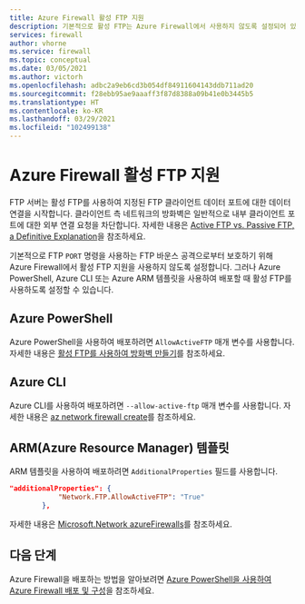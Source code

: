 ```yaml
---
title: Azure Firewall 활성 FTP 지원
description: 기본적으로 활성 FTP는 Azure Firewall에서 사용하지 않도록 설정되어 있습니다. PowerShell, CLI 및 ARM 템플릿을 사용하여 이 기능을 사용하도록 설정할 수 있습니다.
services: firewall
author: vhorne
ms.service: firewall
ms.topic: conceptual
ms.date: 03/05/2021
ms.author: victorh
ms.openlocfilehash: adbc2a9eb6cd3b054df84911604143ddb711ad20
ms.sourcegitcommit: f28ebb95ae9aaaff3f87d8388a09b41e0b3445b5
ms.translationtype: HT
ms.contentlocale: ko-KR
ms.lasthandoff: 03/29/2021
ms.locfileid: "102499138"
---
```

# <a name="azure-firewall-active-ftp-support"></a>Azure Firewall 활성 FTP 지원

FTP 서버는 활성 FTP를 사용하여 지정된 FTP 클라이언트 데이터 포트에 대한 데이터 연결을 시작합니다. 클라이언트 측 네트워크의 방화벽은 일반적으로 내부 클라이언트 포트에 대한 외부 연결 요청을 차단합니다. 자세한 내용은 [Active FTP vs. Passive FTP, a Definitive Explanation](https://slacksite.com/other/ftp.html)을 참조하세요.

기본적으로 FTP `PORT` 명령을 사용하는 FTP 바운스 공격으로부터 보호하기 위해 Azure Firewall에서 활성 FTP 지원을 사용하지 않도록 설정합니다. 그러나 Azure PowerShell, Azure CLI 또는 Azure ARM 템플릿을 사용하여 배포할 때 활성 FTP를 사용하도록 설정할 수 있습니다.


## <a name="azure-powershell"></a>Azure PowerShell

Azure PowerShell을 사용하여 배포하려면 `AllowActiveFTP` 매개 변수를 사용합니다. 자세한 내용은 [활성 FTP를 사용하여 방화벽 만들기](/powershell/module/az.network/new-azfirewall#16---create-a-firewall-with-allow-active-ftp-)를 참조하세요.

## <a name="azure-cli"></a>Azure CLI

Azure CLI를 사용하여 배포하려면 `--allow-active-ftp` 매개 변수를 사용합니다. 자세한 내용은 [az network firewall create](/cli/azure/ext/azure-firewall/network/firewall#ext_azure_firewall_az_network_firewall_create-optional-parameters)를 참조하세요. 

## <a name="azure-resource-manager-arm-template"></a>ARM(Azure Resource Manager) 템플릿

ARM 템플릿을 사용하여 배포하려면 `AdditionalProperties` 필드를 사용합니다.

```json
"additionalProperties": {
            "Network.FTP.AllowActiveFTP": "True"
        },
```
자세한 내용은 [Microsoft.Network azureFirewalls](/azure/templates/microsoft.network/azurefirewalls)를 참조하세요.

## <a name="next-steps"></a>다음 단계

Azure Firewall을 배포하는 방법을 알아보려면 [Azure PowerShell을 사용하여 Azure Firewall 배포 및 구성](deploy-ps.md)을 참조하세요.